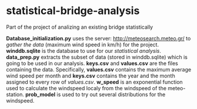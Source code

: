 # statistical-bridge-analysis
Part of the project of analizing an existing bridge statistically

  **Database_initialization.py** uses the server: http://meteosearch.meteo.gr/ to *gather the data* (maximum wind speed in km/h) for the 			project.
  **winddb.sqlite** is the database to use for our *statistical analysis*.
  **data_prep.py** extracts the subset of data (stored in winddb.sqlite) which is going to be used in our analysis.
  **keys.csv** and **values.csv** are the files containing the data.
  Specifically, **values.csv** contains the maximum average wind speed per month and **keys.csv** contains the year and the month                      assigned 	 to every row of *values.csv*.
  **w_speed** is an exponential function used to calculate the windspeed localy from the windspeed of the meteo-station.
  **prob_model** is used to try out several distributions for the windspeed.

